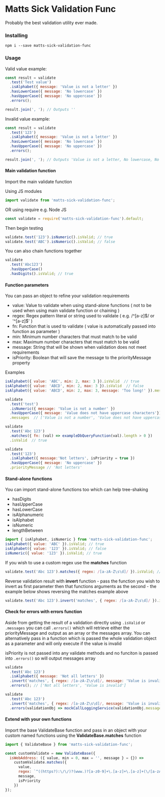 # Matts Sick Validation Func

Probably the best validation utility ever made.

### Installing

```
npm i --save matts-sick-validation-func
```

### Usage

Valid value example:

```javascript
const result = validate
  .test('Test value')
  .isAlphabet({ message: 'Value is not a letter' })
  .hasLowerCase({ message: 'No lowercase' })
  .hasUpperCase({ message: 'No uppercase' })
  .errors();

result.join(', '); // Outputs ''
```

Invalid value example:

```javascript
const result = validate
  .test('123')
  .isAlphabet({ message: 'Value is not a letter' })
  .hasLowerCase({ message: 'No lowercase' })
  .hasUpperCase({ message: 'No uppercase' })
  .errors();

result.join(', '); // Outputs 'Value is not a letter, No lowercase, No uppercase'
```

#### Main validation function

Import the main validate function

Using JS modules

```javascript
import validate from 'matts-sick-validation-func';
```

OR using require e.g. Node JS

```javascript
const validate = require('matts-sick-validation-func').default;
```

Then begin testing

```javascript
validate.test('123').isNumeric().isValid; // true
validate.test('ABC').isNumeric().isValid; // false
```

You can also chain functions together

```javascript
validate
  .test('Abc123')
  .hasUpperCase()
  .hasDigits().isValid; // true
```

#### Function parameters

You can pass an object to refine your validation requirements

- value: Value to validate when using stand-alone functions ( not to be used when using main validate function or chaining )
- regex: Regex pattern literal or string used to validate ( e.g. \/\^[a-z]\$\/ or '\^[a-z]\$' )
- fn: Function that is used to validate ( value is automatically passed into function as parameter )
- min: Minimum number characters that must match to be valid
- max: Maximum number characters that must match to be valid
- message: String that will be shown when validation does not meet requirements
- isPriority: Boolean that will save the message to the priorityMessage property

Examples

```javascript
isAlphabet({ value: 'ABC', min: 2, max: 3 }).isValid  // true
isAlphabet({ value: 'ABCD', min: 2, max: 3 }).isValid  // false
isAlphabet({ value: 'ABCD', min: 2, max: 3, message: 'Too long!' }).messages  // ['Too long!']

validate
  .test('test')
  .isNumeric({ message: 'Value is not a number' })
  .hasUpperCase({ message: 'Value does not have uppercase characters'})
  .messages  // ['Value is not a number', 'Value does not have uppercase characters']

validate
  .test('Abc 123')
  .matches({ fn: (val) => exampleDbQueryFunction(val).length > 0 })
  .isValid  // true

validate
  .test('123')
  .isAlphabet({ message:'Not letters', isPriority = true })
  .hasUpperCase({ message: 'No uppercase' })
  .priorityMessage // 'Not letters'
```

#### Stand-alone functions

You can import stand-alone functions too which can help tree-shaking

- hasDigits
- hasUpperCase
- hasLowerCase
- isAlphanumeric
- isAlphabet
- isNumeric
- lengthBetween

```javascript
import { isAlphabet, isNumeric } from 'matts-sick-validation-func';
isAlphabet({ value: 'ABC' }).isValid; // true
isAlphabet({ value: '123' }).isValid; // false
isNumeric({ value: '123' }).isValid; // true
```

If you wish to use a custom regex use the **matches** function

```javascript
validate.test('Abc 123').matches({ regex: /[a-zA-Z\s\d]/ }).isValid; // true
```

Reverse validation result with **invert** function - pass the function you wish to invert as first parameter then that functions arguments as the second - the example below shows reversing the matches example above

```javascript
validate.test('Abc 123').invert('matches', { regex: /[a-zA-Z\s\d]/ }).isValid; // false
```

#### Check for errors with errors function

Aside from getting the result of a validation directly using `.isValid` or `.messages` you can call `.errors()` which will retrieve either the priorityMessage and output as an array or the messages array. You can alternatively pass in a function which is passed the whole validation object as a parameter and will only execute if the value is invalid

isPriority is not passed into any validate methods and no funciton is passed into `.errors()` so will output messages array

```javascript
validate
  .test('Abc 123')
  .isAlphabet({ message: 'Not all letters' })
  .invert('matches', { regex: /[a-zA-Z\s\d]/, message: 'Value is invalid' })
  .errors(); // ['Not all letters', 'Value is invalid']
```

```javascript
validate
  .test('Abc 123')
  .invert('matches', { regex: /[a-zA-Z\s\d]/, message: 'Value is invalid' })
  .errors(validationObj => mockCallLoggingService(validationObj.messages)); // function is called with messages array
```

#### Extend with your own functions

Import the base ValidateBase function and pass in an object with your custom named functions using the **ValidateBase.matches** function

```javascript
import { ValidateBase } from 'matts-sick-validation-func';

const customValidate = new ValidateBase({
  isWebAddress: ({ value, min = 0, max = '', message } = {}) =>
    customValidate.matches({
      value,
      regex: `^((https?):\/\/)?(www.)?[a-z0-9]+\.[a-z]+\.[a-z]+(\/[a-zA-Z0-9.#]+\/?){${min},${max}}$`,
      message,
      isPriority
    })
});
```
